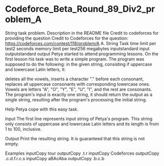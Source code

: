 # Codeforce_Beta_Round_89_Div2_problem_A
String task problem. Description in the README file Credit to codeforces for providing the question
Credit to Codeforces for the question: https://codeforces.com/contest/118/problem/A
A. String Task
time limit per test2 seconds
memory limit per test256 megabytes
inputstandard input
outputstandard output
Petya started to attend programming lessons. On the first lesson his task was to write a simple program. The program was supposed to do the following: in the given string, consisting if uppercase and lowercase Latin letters, it:

deletes all the vowels,
inserts a character "." before each consonant,
replaces all uppercase consonants with corresponding lowercase ones.
Vowels are letters "A", "O", "Y", "E", "U", "I", and the rest are consonants. The program's input is exactly one string, it should return the output as a single string, resulting after the program's processing the initial string.

Help Petya cope with this easy task.

Input
The first line represents input string of Petya's program. This string only consists of uppercase and lowercase Latin letters and its length is from 1 to 100, inclusive.

Output
Print the resulting string. It is guaranteed that this string is not empty.

Examples
inputCopy
tour
outputCopy
.t.r
inputCopy
Codeforces
outputCopy
.c.d.f.r.c.s
inputCopy
aBAcAba
outputCopy
.b.c.b

